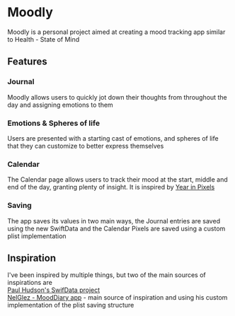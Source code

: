 # Moodly
 
Moodly is a personal project aimed at creating a mood tracking app similar to Health - State of Mind

## Features

### Journal
Moodly allows users to quickly jot down their thoughts from throughout the day and assigning emotions to them

### Emotions & Spheres of life
Users are presented with a starting cast of emotions, and spheres of life that they can customize to better express themselves 

### Calendar
The Calendar page allows users to track their mood at the start, middle and end of the day, granting plenty of insight. It is inspired by [Year in Pixels](https://year-in-pixels.com/?v=f5b15f58caba)

### Saving
The app saves its values in two main ways, the Journal entries are saved using the new SwiftData and the Calendar Pixels are saved using a custom plist implementation

## Inspiration

I've been inspired by multiple things, but two of the main sources of inspirations are\
[Paul Hudson's SwifData project](https://www.hackingwithswift.com/quick-start/swiftdata/swiftdata-tutorial-building-a-complete-project)\
[NelGlez - MoodDiary app](https://github.com/nelglez/MoodDiarySwiftUI/tree/master) - main source of inspiration and using his custom implementation of the plist saving structure

